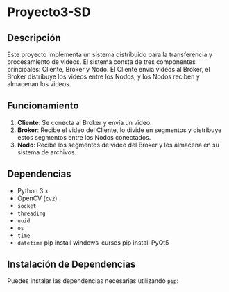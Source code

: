 # Proyecto3-SD

## Descripción

Este proyecto implementa un sistema distribuido para la transferencia y procesamiento de videos. El sistema consta de tres componentes principales: Cliente, Broker y Nodo. El Cliente envía videos al Broker, el Broker distribuye los videos entre los Nodos, y los Nodos reciben y almacenan los videos.

## Funcionamiento

1. **Cliente**: Se conecta al Broker y envía un video.
2. **Broker**: Recibe el video del Cliente, lo divide en segmentos y distribuye estos segmentos entre los Nodos conectados.
3. **Nodo**: Recibe los segmentos de video del Broker y los almacena en su sistema de archivos.

## Dependencias

- Python 3.x
- OpenCV (`cv2`)
- `socket`
- `threading`
- `uuid`
- `os`
- `time`
- `datetime`
  pip install windows-curses
  pip install PyQt5

## Instalación de Dependencias

Puedes instalar las dependencias necesarias utilizando `pip`:
